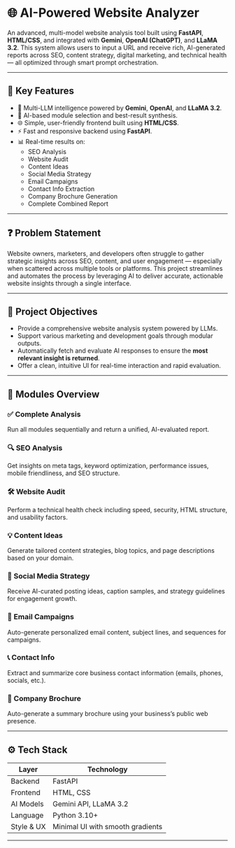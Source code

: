 # 🌐 AI-Powered Website Analyzer

An advanced, multi-model website analysis tool built using **FastAPI**, **HTML/CSS**, and integrated with **Gemini**, **OpenAI (ChatGPT)**, and **LLaMA 3.2**. This system allows users to input a URL and receive rich, AI-generated reports across SEO, content strategy, digital marketing, and technical health — all optimized through smart prompt orchestration.

---

## 🧠 Key Features

- 🔀 Multi-LLM intelligence powered by **Gemini**, **OpenAI**, and **LLaMA 3.2**.
- 🎯 AI-based module selection and best-result synthesis.
- 🌐 Simple, user-friendly frontend built using **HTML/CSS**.
- ⚡ Fast and responsive backend using **FastAPI**.
- 📊 Real-time results on:
  - SEO Analysis
  - Website Audit
  - Content Ideas
  - Social Media Strategy
  - Email Campaigns
  - Contact Info Extraction
  - Company Brochure Generation
  - Complete Combined Report

---

## ❓ Problem Statement

Website owners, marketers, and developers often struggle to gather strategic insights across SEO, content, and user engagement — especially when scattered across multiple tools or platforms. This project streamlines and automates the process by leveraging AI to deliver accurate, actionable website insights through a single interface.

---

## 🎯 Project Objectives

- Provide a comprehensive website analysis system powered by LLMs.
- Support various marketing and development goals through modular outputs.
- Automatically fetch and evaluate AI responses to ensure the **most relevant insight is returned**.
- Offer a clean, intuitive UI for real-time interaction and rapid evaluation.

---

## 📌 Modules Overview

### ✅ Complete Analysis  
Run all modules sequentially and return a unified, AI-evaluated report.

### 🔍 SEO Analysis  
Get insights on meta tags, keyword optimization, performance issues, mobile friendliness, and SEO structure.

### 🛠 Website Audit  
Perform a technical health check including speed, security, HTML structure, and usability factors.

### 💡 Content Ideas  
Generate tailored content strategies, blog topics, and page descriptions based on your domain.

### 📣 Social Media Strategy  
Receive AI-curated posting ideas, caption samples, and strategy guidelines for engagement growth.

### 📧 Email Campaigns  
Auto-generate personalized email content, subject lines, and sequences for campaigns.

### 📞 Contact Info  
Extract and summarize core business contact information (emails, phones, socials, etc.).

### 📄 Company Brochure  
Auto-generate a summary brochure using your business’s public web presence.

---

## ⚙️ Tech Stack

| Layer       | Technology     |
|-------------|----------------|
| Backend     | FastAPI        |
| Frontend    | HTML, CSS      |
| AI Models   | Gemini API, LLaMA 3.2 |
| Language    | Python 3.10+   |
| Style & UX  | Minimal UI with smooth gradients |

---


